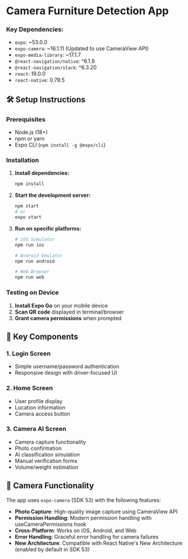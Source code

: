 # Camera Furniture Detection App 
### Key Dependencies:

- `expo`: ~53.0.0
- `expo-camera`: ~16.1.11 (Updated to use CameraView API)
- `expo-media-library`: ~17.1.7
- `@react-navigation/native`: ^6.1.9
- `@react-navigation/stack`: ^6.3.20
- `react`: 19.0.0
- `react-native`: 0.79.5

## 🛠️ Setup Instructions

### Prerequisites

- Node.js (18+)
- npm or yarn
- Expo CLI (`npm install -g @expo/cli`)

### Installation

1. **Install dependencies:**
   ```bash
   npm install
   ```

2. **Start the development server:**
   ```bash
   npm start
   # or
   expo start
   ```

3. **Run on specific platforms:**
   ```bash
   # iOS Simulator
   npm run ios
   
   # Android Emulator
   npm run android
   
   # Web Browser
   npm run web
   ```

### Testing on Device

1. **Install Expo Go** on your mobile device
2. **Scan QR code** displayed in terminal/browser
3. **Grant camera permissions** when prompted

## 🎯 Key Components

### 1. Login Screen
- Simple username/password authentication
- Responsive design with driver-focused UI

### 2. Home Screen
- User profile display
- Location information
- Camera access button

### 3. Camera AI Screen
- Camera capture functionality
- Photo confirmation
- AI classification simulation
- Manual verification forms
- Volume/weight estimation

## 📸 Camera Functionality

The app uses `expo-camera` (SDK 53) with the following features:

- **Photo Capture**: High-quality image capture using CameraView API
- **Permission Handling**: Modern permission handling with useCameraPermissions hook
- **Cross-Platform**: Works on iOS, Android, and Web
- **Error Handling**: Graceful error handling for camera failures
- **New Architecture**: Compatible with React Native's New Architecture (enabled by default in SDK 53)
